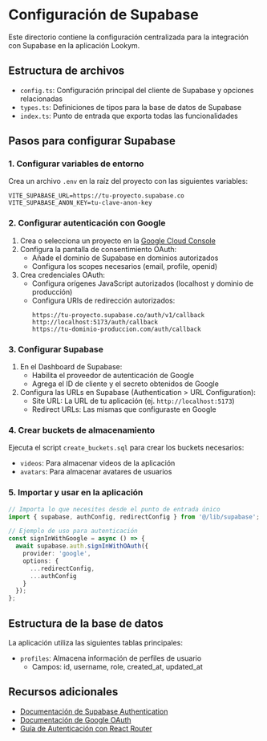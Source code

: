 # Configuración de Supabase

Este directorio contiene la configuración centralizada para la integración con Supabase en la aplicación Lookym.

## Estructura de archivos

- `config.ts`: Configuración principal del cliente de Supabase y opciones relacionadas
- `types.ts`: Definiciones de tipos para la base de datos de Supabase
- `index.ts`: Punto de entrada que exporta todas las funcionalidades

## Pasos para configurar Supabase

### 1. Configurar variables de entorno

Crea un archivo `.env` en la raíz del proyecto con las siguientes variables:

```
VITE_SUPABASE_URL=https://tu-proyecto.supabase.co
VITE_SUPABASE_ANON_KEY=tu-clave-anon-key
```

### 2. Configurar autenticación con Google

1. Crea o selecciona un proyecto en la [Google Cloud Console](https://console.cloud.google.com/)
2. Configura la pantalla de consentimiento OAuth:
   - Añade el dominio de Supabase en dominios autorizados
   - Configura los scopes necesarios (email, profile, openid)
3. Crea credenciales OAuth:
   - Configura orígenes JavaScript autorizados (localhost y dominio de producción)
   - Configura URIs de redirección autorizados:
     ```
     https://tu-proyecto.supabase.co/auth/v1/callback
     http://localhost:5173/auth/callback
     https://tu-dominio-produccion.com/auth/callback
     ```

### 3. Configurar Supabase

1. En el Dashboard de Supabase:
   - Habilita el proveedor de autenticación de Google
   - Agrega el ID de cliente y el secreto obtenidos de Google
2. Configura las URLs en Supabase (Authentication > URL Configuration):
   - Site URL: La URL de tu aplicación (ej. `http://localhost:5173`)
   - Redirect URLs: Las mismas que configuraste en Google

### 4. Crear buckets de almacenamiento

Ejecuta el script `create_buckets.sql` para crear los buckets necesarios:
- `videos`: Para almacenar videos de la aplicación
- `avatars`: Para almacenar avatares de usuarios

### 5. Importar y usar en la aplicación

```typescript
// Importa lo que necesites desde el punto de entrada único
import { supabase, authConfig, redirectConfig } from '@/lib/supabase';

// Ejemplo de uso para autenticación
const signInWithGoogle = async () => {
  await supabase.auth.signInWithOAuth({
    provider: 'google',
    options: {
      ...redirectConfig,
      ...authConfig
    }
  });
};
```

## Estructura de la base de datos

La aplicación utiliza las siguientes tablas principales:

- `profiles`: Almacena información de perfiles de usuario
  - Campos: id, username, role, created_at, updated_at

## Recursos adicionales

- [Documentación de Supabase Authentication](https://supabase.com/docs/guides/auth)
- [Documentación de Google OAuth](https://developers.google.com/identity/protocols/oauth2)
- [Guía de Autenticación con React Router](https://reactrouter.com/docs/en/v6/examples/auth)